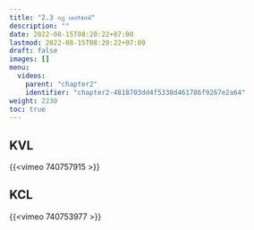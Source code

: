 ```yaml
---
title: "2.3 กฏ เคอร์ชอฟ"
description: ""
date: 2022-08-15T08:20:22+07:00
lastmod: 2022-08-15T08:20:22+07:00
draft: false
images: []
menu:
  videos:
    parent: "chapter2"
    identifier: "chapter2-4818703dd4f5338d461786f9267e2a64"
weight: 2230
toc: true
---
```


## **KVL**

{{<vimeo 740757915 >}}

## **KCL**

{{<vimeo 740753977 >}}
